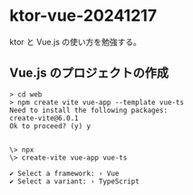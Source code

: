 # ktor-vue-20241217

ktor と Vue.js の使い方を勉強する。

## Vue.js のプロジェクトの作成

```shell
> cd web
> npm create vite vue-app --template vue-ts
Need to install the following packages:
create-vite@6.0.1
Ok to proceed? (y) y


\> npx
\> create-vite vue-app vue-ts

✔ Select a framework: › Vue
✔ Select a variant: › TypeScript
```
